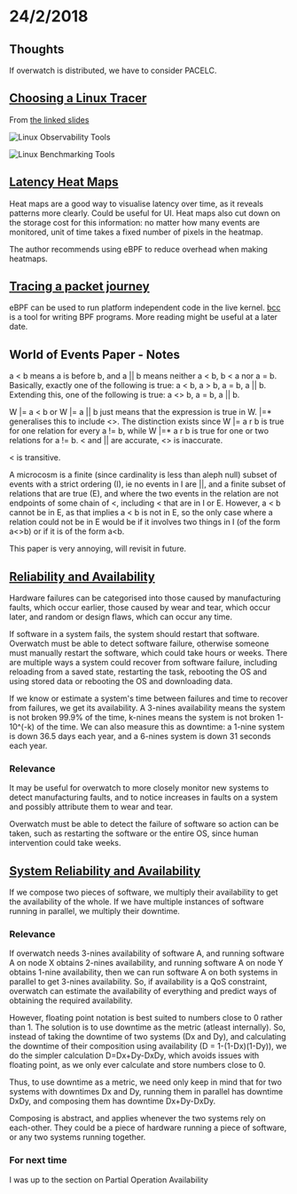 # 24/2/2018

## Thoughts

If overwatch is distributed, we have to consider PACELC.

## [Choosing a Linux Tracer](http://www.brendangregg.com/blog/2015-07-08/choosing-a-linux-tracer.html)

From [the linked slides](https://www.slideshare.net/brendangregg/velocity-2015-linux-perf-tools)

![Linux Observability Tools](https://image.slidesharecdn.com/velocity2015linuxperftools-150527215912-lva1-app6891/95/velocity-2015-linux-perf-tools-65-638.jpg?cb=1439009710)

![Linux Benchmarking Tools](https://image.slidesharecdn.com/velocity2015linuxperftools-150527215912-lva1-app6891/95/velocity-2015-linux-perf-tools-73-638.jpg?cb=1439009710)

## [Latency Heat Maps](http://www.brendangregg.com/HeatMaps/latency.html)

Heat maps are a good way to visualise latency over time, as it reveals patterns more clearly. Could be useful for UI. Heat maps also cut down on the storage cost for this information: no matter how many events are monitored, unit of time takes a fixed number of pixels in the heatmap.

The author recommends using eBPF to reduce overhead when making heatmaps.

## [Tracing a packet journey](https://blog.yadutaf.fr/2017/07/28/tracing-a-packet-journey-using-linux-tracepoints-perf-ebpf/)

eBPF can be used to run platform independent code in the live kernel. [bcc](https://github.com/iovisor/bcc) is a tool for writing BPF programs. More reading might be useful at a later date.

## World of Events Paper - Notes

a < b means a is before b, and a || b means neither a < b, b < a nor a = b. Basically, exactly one of the following is true: a < b, a > b, a = b, a || b. Extending this, one of the following is true: a <> b, a = b, a || b.

W |= a < b or W |= a || b just means that the expression is true in W. |=\* generalises this to include <>. The distinction exists since W |= a r b is true for one relation for every a != b, while W |=\* a r b is true for one or two relations for a != b. < and || are accurate, <> is inaccurate.

< is transitive.

A microcosm is a finite (since cardinality is less than aleph null) subset of events with a strict ordering (I), ie no events in I are ||, and a finite subset of relations that are true (E), and where the two events in the relation are not endpoints of some chain of <, including < that are in I or E. However, a < b cannot be in E, as that implies a < b is not in E, so the only case where a relation could not be in E would be if it involves two things in I (of the form a<>b) or if it is of the form a<b.

This paper is very annoying, will revisit in future.

## [Reliability and Availability](http://www.eventhelix.com/RealtimeMantra/FaultHandling/reliability_availability_basics.htm)

Hardware failures can be categorised into those caused by manufacturing faults, which occur earlier, those caused by wear and tear, which occur later, and random or design flaws, which can occur any time.

If software in a system fails, the system should restart that software. Overwatch must be able to detect software failure, otherwise someone must manually restart the software, which could take hours or weeks. There are multiple ways a system could recover from software failure, including reloading from a saved state, restarting the task, rebooting the OS and using stored data or rebooting the OS and downloading data.

If we know or estimate a system's time between failures and time to recover from failures, we get its availability. A 3-nines availability means the system is not broken 99.9% of the time, k-nines means the system is not broken 1-10^(-k) of the time. We can also measure this as downtime: a 1-nine system is down 36.5 days each year, and a 6-nines system is down 31 seconds each year.

### Relevance

It may be useful for overwatch to more closely monitor new systems to detect manufacturing faults, and to notice increases in faults on a system and possibly attribute them to wear and tear.

Overwatch must be able to detect the failure of software so action can be taken, such as restarting the software or the entire OS, since human intervention could take weeks.

## [System Reliability and Availability](http://www.eventhelix.com/RealtimeMantra/FaultHandling/system_reliability_availability.htm)

If we compose two pieces of software, we multiply their availability to get the availability of the whole. If we have multiple instances of software running in parallel, we multiply their downtime.

### Relevance

If overwatch needs 3-nines availability of software A, and running software A on node X obtains 2-nines availability, and running software A on node Y obtains 1-nine availability, then we can run software A on both systems in parallel to get 3-nines availability. So, if availability is a QoS constraint, overwatch can estimate the availability of everything and predict ways of obtaining the required availability.

However, floating point notation is best suited to numbers close to 0 rather than 1. The solution is to use downtime as the metric (atleast internally). So, instead of taking the downtime of two systems (Dx and Dy), and calculating the downtime of their composition using availability (D = 1-(1-Dx)(1-Dy)), we do the simpler calculation D=Dx+Dy-DxDy, which avoids issues with floating point, as we only ever calculate and store numbers close to 0.

Thus, to use downtime as a metric, we need only keep in mind that for two systems with downtimes Dx and Dy, running them in parallel has downtime DxDy, and composing them has downtime Dx+Dy-DxDy.

Composing is abstract, and applies whenever the two systems rely on each-other. They could be a piece of hardware running a piece of software, or any two systems running together.

### For next time

I was up to the section on Partial Operation Availability
